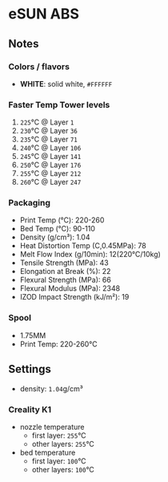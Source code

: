 # eSUN ABS

## Notes

### Colors / flavors

- **WHITE**: solid white, `#FFFFFF`

### Faster Temp Tower levels

1. `225`°C @ Layer `1`
2. `230`°C @ Layer `36`
3. `235`°C @ Layer `71`
4. `240`°C @ Layer `106`
5. `245`°C @ Layer `141`
6. `250`°C @ Layer `176`
7. `255`°C @ Layer `212`
8. `260`°C @ Layer `247`

### Packaging

- Print Temp (°C): 220-260
- Bed Temp (°C): 90-110
- Density (g/cm³): 1.04
- Heat Distortion Temp (C,0.45MPa): 78
- Melt Flow Index (g/10min): 12(220°C/10kg)
- Tensile Strength (MPa): 43
- Elongation at Break (%): 22
- Flexural Strength (MPa): 66
- Flexural Modulus (MPa): 2348
- IZOD Impact Strength (kJ/m²): 19

### Spool

- 1.75MM
- Print Temp: 220-260°C

## Settings

- density: `1.04`g/cm³

### Creality K1

- nozzle temperature
    - first layer: `255`°C
    - other layers: `255`°C
- bed temperature
    - first layer: `100`°C
    - other layers: `100`°C
